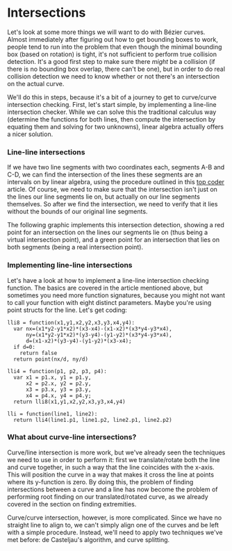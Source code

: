 # Intersections

Let's look at some more things we will want to do with Bézier curves. Almost immediately after figuring out how to get bounding boxes to work, people tend to run into the problem that even though the minimal bounding box (based on rotation) is tight, it's not sufficient to perform true collision detection. It's a good first step to make sure there *might* be a collision (if there is no bounding box overlap, there can't be one), but in order to do real collision detection we need to know whether or not there's an intersection on the actual curve.

We'll do this in steps, because it's a bit of a journey to get to curve/curve intersection checking. First, let's start simple, by implementing a line-line intersection checker. While we can solve this the traditional calculus way (determine the functions for both lines, then compute the intersection by equating them and solving for two unknowns), linear algebra actually offers a nicer solution.

### Line-line intersections

If we have two line segments with two coordinates each, segments A-B and C-D, we can find the intersection of the lines these segments are an intervals on by linear algebra, using the procedure outlined in this [top coder](http://www.topcoder.com/tc?module=Static&d1=tutorials&d2=geometry2#line_line_intersection) article. Of course, we need to make sure that the intersection isn't just on the lines our line segments lie on, but actually on our line segments themselves. So after we find the intersection, we need to verify that it lies without the bounds of our original line segments.

The following graphic implements this intersection detection, showing a red point for an intersection on the lines our segments lie on (thus being a virtual intersection point), and a green point for an intersection that lies on both segments (being a real intersection point).

<graphics-element title="Line/line intersections" src="./line-line.js"></graphics-element>

<div class="howtocode">

### Implementing line-line intersections

Let's have a look at how to implement a line-line intersection checking function. The basics are covered in the article mentioned above, but sometimes you need more function signatures, because you might not want to call your function with eight distinct parameters. Maybe you're using point structs for the line. Let's get coding:

```
lli8 = function(x1,y1,x2,y2,x3,y3,x4,y4):
  var nx=(x1*y2-y1*x2)*(x3-x4)-(x1-x2)*(x3*y4-y3*x4),
      ny=(x1*y2-y1*x2)*(y3-y4)-(y1-y2)*(x3*y4-y3*x4),
      d=(x1-x2)*(y3-y4)-(y1-y2)*(x3-x4);
  if d=0:
    return false
  return point(nx/d, ny/d)

lli4 = function(p1, p2, p3, p4):
  var x1 = p1.x, y1 = p1.y,
      x2 = p2.x, y2 = p2.y,
      x3 = p3.x, y3 = p3.y,
      x4 = p4.x, y4 = p4.y;
  return lli8(x1,y1,x2,y2,x3,y3,x4,y4)

lli = function(line1, line2):
  return lli4(line1.p1, line1.p2, line2.p1, line2.p2)
```

</div>

### What about curve-line intersections?

Curve/line intersection is more work, but we've already seen the techniques we need to use in order to perform it: first we translate/rotate both the line and curve together, in such a way that the line coincides with the x-axis. This will position the curve in a way that makes it cross the line at points where its y-function is zero. By doing this, the problem of finding intersections between a curve and a line has now become the problem of performing root finding on our translated/rotated curve, as we already covered in the section on finding extremities.

<div class="figure">
<graphics-element title="Quadratic curve/line intersections" src="./curve-line.js" data-type="quadratic"></graphics-element>
<graphics-element title="Cubic curve/line intersections" src="./curve-line.js" data-type="cubic"></graphics-element>
</div>

Curve/curve intersection, however, is more complicated. Since we have no straight line to align to, we can't simply align one of the curves and be left with a simple procedure. Instead, we'll need to apply two techniques we've met before: de Casteljau's algorithm, and curve splitting.
